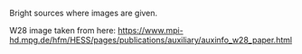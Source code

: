 Bright sources where images are given.

W28 image taken from here:
https://www.mpi-hd.mpg.de/hfm/HESS/pages/publications/auxiliary/auxinfo_w28_paper.html
